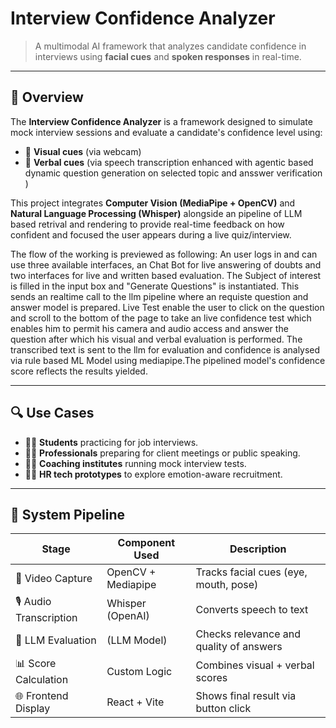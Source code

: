 # Interview Confidence Analyzer

> A multimodal AI framework that analyzes candidate confidence in interviews using **facial cues** and **spoken responses** in real-time.

---

## 📌 Overview

The **Interview Confidence Analyzer** is a framework designed to simulate mock interview sessions and evaluate a candidate's confidence level using:

- 🎥 **Visual cues** (via webcam)
- 🎤 **Verbal cues** (via speech transcription enhanced with agentic based dynamic question generation on selected topic and ansswer verification )

This project integrates **Computer Vision (MediaPipe + OpenCV)** and **Natural Language Processing (Whisper)** alongside an pipeline of LLM based retrival and rendering to provide real-time feedback on how confident and focused the user appears during a live quiz/interview.

The flow of the  working is previewed as  following: An user logs in and can use three available interfaces, an Chat Bot for live answering of doubts and two interfaces for live and written based evaluation.
The Subject of interest is filled in the input box and "Generate Questions" is instantiated. This sends an realtime call to the llm pipeline where an requiste question and answer model is prepared. Live Test enable the user to click on the question and scroll to the bottom of the page to take an live confidence test which  enables him to permit his camera and audio access and answer the question after which his visual and verbal evaluation is performed. The transcribed text is sent to the llm for evaluation and confidence is analysed via rule based ML Model using mediapipe.The pipelined model's confidence score  reflects the results yielded.

---

## 🔍 Use Cases

- 🧑‍🎓 **Students** practicing for job interviews.
- 🧑‍💼 **Professionals** preparing for client meetings or public speaking.
- 🧑‍🏫 **Coaching institutes** running mock interview tests.
- 🧑‍💼 **HR tech prototypes** to explore emotion-aware recruitment.

---

## 🧬 System Pipeline

| Stage                   | Component Used                          | Description                             |
| ----------------------- | --------------------------------------- | --------------------------------------- |
| 🎥 Video Capture        | OpenCV + Mediapipe                      | Tracks facial cues (eye, mouth, pose)   |
| 🎙️ Audio Transcription | Whisper (OpenAI)                        | Converts speech to text                 |
| 🧠 LLM Evaluation       | (LLM Model) | Checks relevance and quality of answers |
| 📊 Score Calculation    | Custom Logic                            | Combines visual + verbal scores         |
| 🌐 Frontend Display     | React + Vite                                  | Shows final result via button click     |

